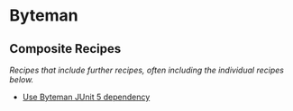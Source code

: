 # Byteman

## Composite Recipes

_Recipes that include further recipes, often including the individual recipes below._

* [Use Byteman JUnit 5 dependency](./bytemanjunit4tobytemanjunit5.md)


